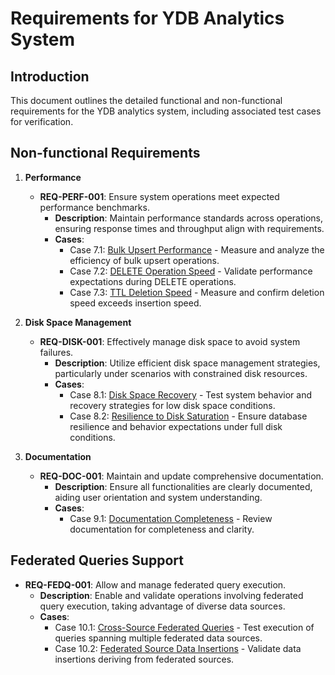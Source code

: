 # Requirements for YDB Analytics System

## Introduction
This document outlines the detailed functional and non-functional requirements for the YDB analytics system, including associated test cases for verification.

## Non-functional Requirements

1. **Performance**
    - **REQ-PERF-001**: Ensure system operations meet expected performance benchmarks.
      - **Description**: Maintain performance standards across operations, ensuring response times and throughput align with requirements.
      - **Cases**:
        - Case 7.1: [Bulk Upsert Performance](path/to/test/34) - Measure and analyze the efficiency of bulk upsert operations.
        - Case 7.2: [DELETE Operation Speed](path/to/test/35) - Validate performance expectations during DELETE operations.
        - Case 7.3: [TTL Deletion Speed](path/to/test/36) - Measure and confirm deletion speed exceeds insertion speed.

2. **Disk Space Management**
    - **REQ-DISK-001**: Effectively manage disk space to avoid system failures.
      - **Description**: Utilize efficient disk space management strategies, particularly under scenarios with constrained disk resources.
      - **Cases**:
        - Case 8.1: [Disk Space Recovery](path/to/test/37) - Test system behavior and recovery strategies for low disk space conditions.
        - Case 8.2: [Resilience to Disk Saturation](path/to/test/38) - Ensure database resilience and behavior expectations under full disk conditions.

3. **Documentation**
    - **REQ-DOC-001**: Maintain and update comprehensive documentation.
      - **Description**: Ensure all functionalities are clearly documented, aiding user orientation and system understanding.
      - **Cases**:
        - Case 9.1: [Documentation Completeness](path/to/test/39) - Review documentation for completeness and clarity.

## Federated Queries Support

- **REQ-FEDQ-001**: Allow and manage federated query execution.
  - **Description**: Enable and validate operations involving federated query execution, taking advantage of diverse data sources.
  - **Cases**:
    - Case 10.1: [Cross-Source Federated Queries](path/to/test/40) - Test execution of queries spanning multiple federated data sources.
    - Case 10.2: [Federated Source Data Insertions](path/to/test/41) - Validate data insertions deriving from federated sources.